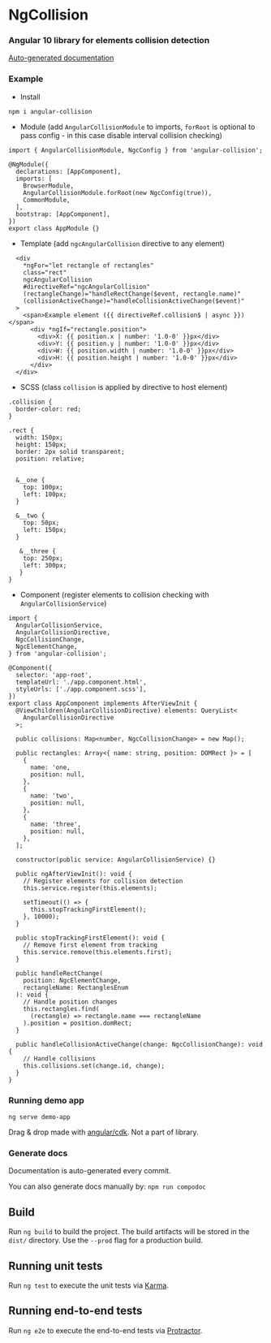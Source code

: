 # NgCollision

### Angular 10 library for elements collision detection

[Auto-generated documentation](https://kaziupir.github.io/ng-collision/index.html)

### Example

- Install

```
npm i angular-collision
```

- Module (add `AngularCollisionModule` to imports, `forRoot` is optional to pass config - in this case disable interval collision checking)

```
import { AngularCollisionModule, NgcConfig } from 'angular-collision';

@NgModule({
  declarations: [AppComponent],
  imports: [
    BrowserModule,
    AngularCollisionModule.forRoot(new NgcConfig(true)),
    CommonModule,
  ],
  bootstrap: [AppComponent],
})
export class AppModule {}
```

- Template (add `ngcAngularCollision` directive to any element)

```
  <div
    *ngFor="let rectangle of rectangles"
    class="rect"
    ngcAngularCollision
    #directiveRef="ngcAngularCollision"
    (rectangleChange)="handleRectChange($event, rectangle.name)"
    (collisionActiveChange)="handleCollisionActiveChange($event)"
  >
    <span>Example element ({{ directiveRef.collision$ | async }})</span>
      <div *ngIf="rectangle.position">
        <div>X: {{ position.x | number: '1.0-0' }}px</div>
        <div>Y: {{ position.y | number: '1.0-0' }}px</div>
        <div>W: {{ position.width | number: '1.0-0' }}px</div>
        <div>H: {{ position.height | number: '1.0-0' }}px</div>
      </div>
  </div>
```

- SCSS (class `collision` is applied by directive to host element)

```
.collision {
  border-color: red;
}

.rect {
  width: 150px;
  height: 150px;
  border: 2px solid transparent;
  position: relative;


  &__one {
    top: 100px;
    left: 100px;
  }

  &__two {
    top: 50px;
    left: 150px;
  }

   &__three {
    top: 250px;
    left: 300px;
   }
}
```

- Component (register elements to collision checking with `AngularCollisionService`)

```
import {
  AngularCollisionService,
  AngularCollisionDirective,
  NgcCollisionChange,
  NgcElementChange,
} from 'angular-collision';

@Component({
  selector: 'app-root',
  templateUrl: './app.component.html',
  styleUrls: ['./app.component.scss'],
})
export class AppComponent implements AfterViewInit {
  @ViewChildren(AngularCollisionDirective) elements: QueryList<
    AngularCollisionDirective
  >;

  public collisions: Map<number, NgcCollisionChange> = new Map();

  public rectangles: Array<{ name: string, position: DOMRect }> = [
    {
      name: 'one,
      position: null,
    },
    {
      name: 'two',
      position: null,
    },
    {
      name: 'three',
      position: null,
    },
  ];

  constructor(public service: AngularCollisionService) {}

  public ngAfterViewInit(): void {
    // Register elements for collision detection
    this.service.register(this.elements);

    setTimeout(() => {
      this.stopTrackingFirstElement();
    }, 10000);
  }

  public stopTrackingFirstElement(): void {
    // Remove first element from tracking
    this.service.remove(this.elements.first);
  }

  public handleRectChange(
    position: NgcElementChange,
    rectangleName: RectanglesEnum
  ): void {
    // Handle position changes
    this.rectangles.find(
      (rectangle) => rectangle.name === rectangleName
    ).position = position.domRect;
  }

  public handleCollisionActiveChange(change: NgcCollisionChange): void {
    // Handle collisions
    this.collisions.set(change.id, change);
  }
}
```

### Running demo app

`ng serve demo-app`

Drag & drop made with [angular/cdk](https://material.angular.io/cdk/drag-drop/overview). Not a part of library.

### Generate docs

Documentation is auto-generated every commit.

You can also generate docs manually by:
`npm run compodoc`

## Build

Run `ng build` to build the project. The build artifacts will be stored in the `dist/` directory. Use the `--prod` flag for a production build.

## Running unit tests

Run `ng test` to execute the unit tests via [Karma](https://karma-runner.github.io).

## Running end-to-end tests

Run `ng e2e` to execute the end-to-end tests via [Protractor](http://www.protractortest.org/).
